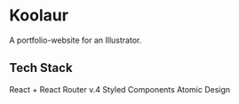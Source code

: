# Koolaur

A portfolio-website for an Illustrator.

## Tech Stack

React + React Router v.4
Styled Components
Atomic Design
